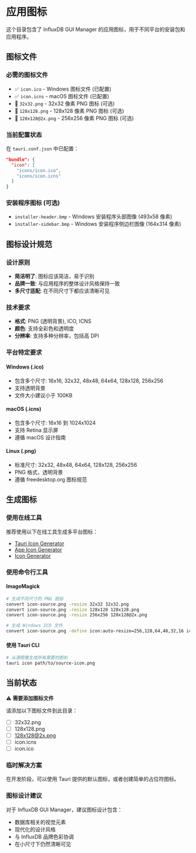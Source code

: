 # 应用图标

这个目录包含了 InfluxDB GUI Manager 的应用图标，用于不同平台的安装包和应用程序。

## 图标文件

### 必需的图标文件
- ✅ `icon.ico` - Windows 图标文件 (已配置)
- ✅ `icon.icns` - macOS 图标文件 (已配置)
- 📝 `32x32.png` - 32x32 像素 PNG 图标 (可选)
- 📝 `128x128.png` - 128x128 像素 PNG 图标 (可选)
- 📝 `128x128@2x.png` - 256x256 像素 PNG 图标 (可选)

### 当前配置状态
在 `tauri.conf.json` 中已配置：
```json
"bundle": {
  "icon": [
    "icons/icon.ico",
    "icons/icon.icns"
  ]
}
```

### 安装程序图标 (可选)
- `installer-header.bmp` - Windows 安装程序头部图像 (493x58 像素)
- `installer-sidebar.bmp` - Windows 安装程序侧边栏图像 (164x314 像素)

## 图标设计规范

### 设计原则
- **简洁明了**: 图标应该简洁，易于识别
- **品牌一致**: 与应用程序的整体设计风格保持一致
- **多尺寸适配**: 在不同尺寸下都应该清晰可见

### 技术要求
- **格式**: PNG (透明背景), ICO, ICNS
- **颜色**: 支持全彩色和透明度
- **分辨率**: 支持多种分辨率，包括高 DPI

### 平台特定要求

#### Windows (.ico)
- 包含多个尺寸: 16x16, 32x32, 48x48, 64x64, 128x128, 256x256
- 支持透明背景
- 文件大小建议小于 100KB

#### macOS (.icns)
- 包含多个尺寸: 16x16 到 1024x1024
- 支持 Retina 显示屏
- 遵循 macOS 设计指南

#### Linux (.png)
- 标准尺寸: 32x32, 48x48, 64x64, 128x128, 256x256
- PNG 格式，透明背景
- 遵循 freedesktop.org 图标规范

## 生成图标

### 使用在线工具
推荐使用以下在线工具生成多平台图标：
- [Tauri Icon Generator](https://tauri.app/v1/guides/features/icons)
- [App Icon Generator](https://appicon.co/)
- [Icon Generator](https://icon.kitchen/)

### 使用命令行工具

#### ImageMagick
```bash
# 生成不同尺寸的 PNG 图标
convert icon-source.png -resize 32x32 32x32.png
convert icon-source.png -resize 128x128 128x128.png
convert icon-source.png -resize 256x256 128x128@2x.png

# 生成 Windows ICO 文件
convert icon-source.png -define icon:auto-resize=256,128,64,48,32,16 icon.ico
```

#### 使用 Tauri CLI
```bash
# 从源图像生成所有需要的图标
tauri icon path/to/source-icon.png
```

## 当前状态

⚠️ **需要添加图标文件**

请添加以下图标文件到此目录：
- [ ] 32x32.png
- [ ] 128x128.png
- [ ] 128x128@2x.png
- [ ] icon.icns
- [ ] icon.ico

### 临时解决方案
在开发阶段，可以使用 Tauri 提供的默认图标，或者创建简单的占位符图标。

### 图标设计建议
对于 InfluxDB GUI Manager，建议图标设计包含：
- 数据库相关的视觉元素
- 现代化的设计风格
- 与 InfluxDB 品牌色彩协调
- 在小尺寸下仍然清晰可见

